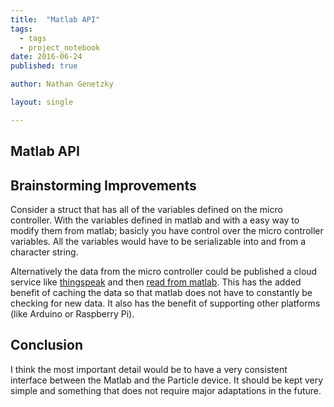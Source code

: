 ```yaml
---
title:  "Matlab API"
tags:
  - tags
  - project_notebook
date: 2016-06-24
published: true

author: Nathan Genetzky

layout: single

---
```


## Matlab API

## Brainstorming Improvements

Consider a struct that has all of the variables defined on the micro controller.
With the variables defined in matlab and with a easy way to modify them from 
matlab; basicly you have control over the micro controller variables. All the
variables would have to be serializable into and from a character string.

Alternatively the data from the micro controller could be published a cloud service
like [thingspeak][ts1] and then [read from matlab][ts2]. This has the added
benefit of caching the data so that matlab does not have to constantly be checking
for new data. It also has the benefit of supporting other platforms (like 
Arduino or Raspberry Pi).

## Conclusion

I think the most important detail would be to have a very consistent interface
between the Matlab and the Particle device. It should be kept very simple and
something that does not require major adaptations in the future.

[ts1]: https://thingspeak.com/
[ts2]: http://www.mathworks.com/hardware-support/thingspeak.html
